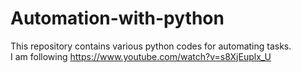 # Automation-with-python
This repository contains various python codes for automating tasks.<br>
I am following https://www.youtube.com/watch?v=s8XjEuplx_U

